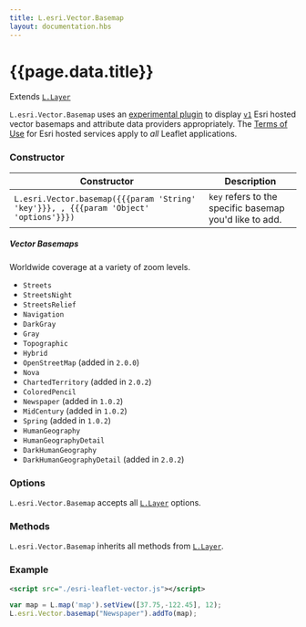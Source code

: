 ```yaml
---
title: L.esri.Vector.Basemap
layout: documentation.hbs
---
```


# {{page.data.title}}

Extends [`L.Layer`](http://leafletjs.com/reference-{{siteData.latest_leaflet}}.html#layer)

`L.esri.Vector.Basemap` uses an [experimental plugin](https://github.com/Esri/esri-leaflet-vector) to display [`v1`](https://www.esri.com/arcgis-blog/products/arcgis-living-atlas/mapping/whats-new-in-esri-vector-basemaps-december-2017/) Esri hosted vector basemaps and attribute data providers appropriately. The [Terms of Use](https://github.com/esri/esri-leaflet#terms) for Esri hosted services apply to *all* Leaflet applications.

### Constructor

<table>
    <thead>
        <tr>
            <th>Constructor</th>
            <th>Description</th>
        </tr>
    </thead>
    <tbody>
        <tr>
            <td><code class="nobr">L.esri.Vector.basemap({{{param 'String' 'key'}}}, , {{{param 'Object' 'options'}}})</code></td>
            <td><code>key</code> refers to the specific basemap you'd like to add.
        </tr>
    </tbody>
</table>


##### Vector Basemaps

Worldwide coverage at a variety of zoom levels.

* `Streets`
* `StreetsNight`
* `StreetsRelief`
* `Navigation`
* `DarkGray`
* `Gray`
* `Topographic`
* `Hybrid`
* `OpenStreetMap` (added in `2.0.0`)
* `Nova`
* `ChartedTerritory` (added in `2.0.2`)
* `ColoredPencil`
* `Newspaper` (added in `1.0.2`)
* `MidCentury` (added in `1.0.2`)
* `Spring` (added in `1.0.2`)
* `HumanGeography`
* `HumanGeographyDetail`
* `DarkHumanGeography`
* `DarkHumanGeographyDetail` (added in `2.0.2`)

### Options

`L.esri.Vector.Basemap` accepts all [`L.Layer`](http://leafletjs.com/reference-1.0.0.html#layer) options.


### Methods

`L.esri.Vector.Basemap` inherits all methods from [`L.Layer`](http://leafletjs.com/reference-1.0.0.html#layer).

### Example
```xml
<script src="./esri-leaflet-vector.js"></script>
```

```js
var map = L.map('map').setView([37.75,-122.45], 12);
L.esri.Vector.basemap("Newspaper").addTo(map);
```

